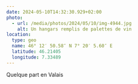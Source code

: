 ```yaml
---
date: 2024-05-10T14:32:30.929+02:00
photo:
  - url: /media/photos/2024/05/10/img-4944.jpg
    alt: Un hangars remplis de palettes de vin
location:
  type: geo
  name: 46° 12′ 50.58″ N 7° 20′ 5.60″ E
  latitude: 46.21405
  longitude: 7.33489
---
```


Quelque part en Valais
